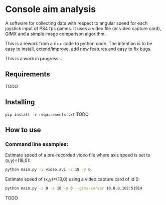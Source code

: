 # Console aim analysis
A software for collecting data with respect to angular speed for each joystick input of PS4 fps games.
It uses a video file (or video capture card), GIMX and a simple image comparison algorithm.

This is a rework from a c++ code to python code. The intention is to be easy to install, extend/improve, add new features and easy to fix bugs.

This is a work in progress...

## Requirements
TODO

## Installing
`pip install -r requirements.txt`
TODO

## How to use
### Command line examples:
Estimate speed of a pre-recorded video file where axis speed is set to (x,y)=(18,0):
```bash
python main.py -i video.avi -x 18 -y 0
```
Estimate speed of (x,y)=(18,0) using a video capture card of id 0:
```bash
python main.py -i 0 -x 18 -y 0 --gimx-server 10.0.0.102:51914
```
TODO
